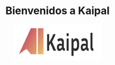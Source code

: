 <div align="center">
<h1 style=>Bienvenidos a Kaipal</h1>

<img src="images/logo.png" height=100px width=240px />



</div>
